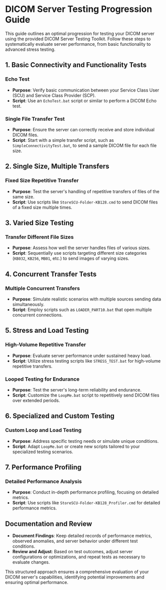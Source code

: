 # DICOM Server Testing Progression Guide

This guide outlines an optimal progression for testing your DICOM server using the provided DICOM Server Testing Toolkit. Follow these steps to systematically evaluate server performance, from basic functionality to advanced stress testing.

## 1. Basic Connectivity and Functionality Tests

### Echo Test
- **Purpose**: Verify basic communication between your Service Class User (SCU) and Service Class Provider (SCP).
- **Script**: Use an `EchoTest.bat` script or similar to perform a DICOM Echo test.

### Single File Transfer Test
- **Purpose**: Ensure the server can correctly receive and store individual DICOM files.
- **Script**: Start with a simple transfer script, such as `SimpleConnectivityTest.bat`, to send a sample DICOM file for each file size.

## 2. Single Size, Multiple Transfers

### Fixed Size Repetitive Transfer
- **Purpose**: Test the server's handling of repetitive transfers of files of the same size.
- **Script**: Use scripts like `StoreSCU-Folder-KB128.cmd` to send DICOM files of a fixed size multiple times.

## 3. Varied Size Testing

### Transfer Different File Sizes
- **Purpose**: Assess how well the server handles files of various sizes.
- **Script**: Sequentially use scripts targeting different size categories (`KB032`, `KB256`, `MB01`, etc.) to send images of varying sizes.

## 4. Concurrent Transfer Tests

### Multiple Concurrent Transfers
- **Purpose**: Simulate realistic scenarios with multiple sources sending data simultaneously.
- **Script**: Employ scripts such as `LOADER_PART10.bat` that open multiple concurrent connections.

## 5. Stress and Load Testing

### High-Volume Repetitive Transfer
- **Purpose**: Evaluate server performance under sustained heavy load.
- **Script**: Utilize stress testing scripts like `STRESS_TEST.bat` for high-volume repetitive transfers.

### Looped Testing for Endurance
- **Purpose**: Test the server's long-term reliability and endurance.
- **Script**: Customize the `LoopMe.bat` script to repetitively send DICOM files over extended periods.

## 6. Specialized and Custom Testing

### Custom Loop and Load Testing
- **Purpose**: Address specific testing needs or simulate unique conditions.
- **Script**: Adapt `LoopMe.bat` or create new scripts tailored to your specialized testing scenarios.

## 7. Performance Profiling

### Detailed Performance Analysis
- **Purpose**: Conduct in-depth performance profiling, focusing on detailed metrics.
- **Script**: Use scripts like `StoreSCU-Folder-KB128_Profiler.cmd` for detailed performance metrics.

## Documentation and Review

- **Document Findings**: Keep detailed records of performance metrics, observed anomalies, and server behavior under different test conditions.
- **Review and Adjust**: Based on test outcomes, adjust server configurations or optimizations, and repeat tests as necessary to evaluate changes.

This structured approach ensures a comprehensive evaluation of your DICOM server's capabilities, identifying potential improvements and ensuring optimal performance.
